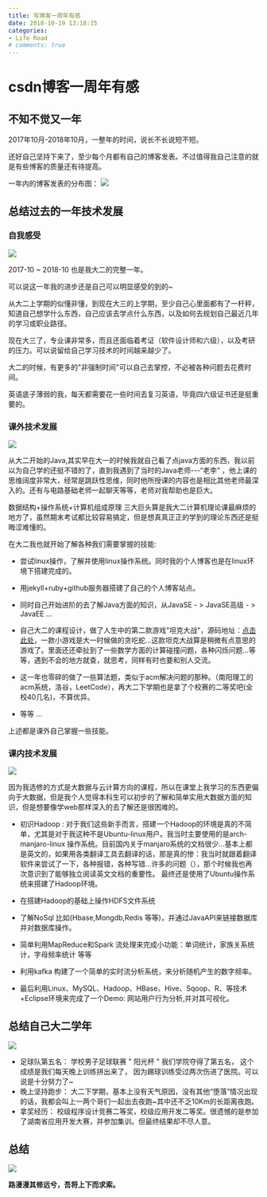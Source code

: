 ```yaml
---
title: 写博客一周年有感
date: 2018-10-19 13:18:15
categories:
- Life Road
# comments: true
---
```

# csdn博客一周年有感
## 不知不觉又一年
2017年10月-2018年10月，一整年的时间，说长不长说短不短。

还好自己坚持下来了，至少每个月都有自己的博客发表。不过值得我自己注意的就是有些博客的质量还有待提高。

一年内的博客发表的分布图：
![](https://blog-1258566513.cos.ap-chengdu.myqcloud.com/Blog-image/Blog-Year/Blog-year-1.png)

## 总结过去的一年技术发展
### 自我感受
![](https://blog-1258566513.cos.ap-chengdu.myqcloud.com/Blog-image/Blog-Year/Blog-Year3.jpg)


2017-10 ~ 2018-10 也是我大二的完整一年。

可以说这一年我的进步还是自己可以明显感受的到的~

从大二上学期的似懂非懂，到现在大三的上学期，至少自己心里面都有了一杆秤，知道自己想学什么东西，自己应该去学点什么东西，以及如何去规划自己最近几年的学习或职业路径。

现在大三了，专业课非常多，而且还面临着考证（软件设计师和六级），以及考研的压力。可以说留给自己学习技术的时间越来越少了。

大二的时候，有更多的"非强制时间"可以自己去掌控，不必被各种问题去花费时间。

英语底子薄弱的我，每天都需要花一些时间去复习英语，毕竟四六级证书还是挺重要的。



### 课外技术发展
![](https://blog-1258566513.cos.ap-chengdu.myqcloud.com/Blog-image/Blog-Year/Blog-Year4.jpeg)

从大二开始的Java,其实早在大一的时候我就自己看了点java方面的东西，我以前以为自己学的还挺不错的了，直到我遇到了当时的Java老师---“老李” ，他上课的思维阔度非常大，经常是跳跃性思维，同时他所授课的内容也是相比其他老师最深入的。还有与电路基础老师一起聊天等等，老师对我帮助也是巨大。

数据结构+操作系统+计算机组成原理 三大巨头算是我大二计算机理论课最麻烦的地方了，虽然期末考试都比较容易搞定，但是想真真正正的学到的理论东西还是挺晦涩难懂的。

在大二我也就开始了解各种我们需要掌握的技能:
+ 尝试linux操作，了解并使用linux操作系统。同时我的个人博客也是在linux环境下搭建完成的。

+ 用jekyll+ruby+github服务器搭建了自己的个人博客站点。

+ 同时自己开始进阶的去了解Java方面的知识，从JavaSE - > JavaSE高级 - > JavaEE ...

+ 自己大二的课程设计，做了人生中的第二款游戏"坦克大战"，源码地址：[点击此处](https://github.com/2391134843/Tank_War)，一款小游戏是大一时候做的贪吃蛇...这款坦克大战算是稍微有点意思的游戏了。里面还还牵扯到了一些数学方面的计算碰撞问题，各种闪烁问题...等等，遇到不会的地方就查，就思考，同样有时也要和别人交流。

+ 这一年也零碎的做了一些算法题，类似于acm解决问题的那种。（南阳理工的acm系统，洛谷，LeetCode），再大二下学期也是拿了个校赛的二等奖吧(全校40几名)，不算优异。

+ 等等 ...

上述都是课外自己掌握一些技能。
### 课内技术发展

![](https://blog-1258566513.cos.ap-chengdu.myqcloud.com/Blog-image/Blog-Year/Blog-Year5.jpeg)

因为我选修的方式是大数据与云计算方向的课程，所以在课堂上我学习的东西更偏向于大数据，但是我个人觉得本科生可以初步的了解和简单实用大数据方面的知识，但是想要像学web那样深入的去了解还是很困难的。

+ 初识Hadoop : 对于我们这些新手而言，搭建一个Hadoop的环境是真的不简单，尤其是对于我这种不是Ubuntu-linux用户。我当时主要使用的是arch-manjaro-linux 操作系统。目前国内关于manjaro系统的文档很少...基本上都是英文的，如果用各类翻译工具去翻译的话，那是真的惨：我当时就跟着翻译软件来尝试了一下，各种报错，各种写错...许多的问题（），那个时候我也再次意识到了能够独立阅读英文文档的重要性。
最终还是使用了Ubuntu操作系统来搭建了Hadoop环境。

+ 在搭建Hadoop的基础上操作HDFS文件系统

+ 了解NoSql 比如(Hbase,Mongdb,Redis 等等)，并通过JavaAPI来链接数据库并对数据库操作。

+ 简单利用MapReduce和Spark 流处理来完成小功能：单词统计，家族关系统计，字母频率统计 等等

+ 利用kafka 构建了一个简单的实时流分析系统，来分析随机产生的数字频率。

+ 最后利用Linux、MySQL、Hadoop、HBase、Hive、Sqoop、R、等技术+Eclipse环境来完成了一个Demo: 网站用户行为分析,并对其可视化。

## 总结自己大二学年
![](https://blog-1258566513.cos.ap-chengdu.myqcloud.com/Blog-image/Blog-Year/Blog-Year3.jpeg)

+ 足球队第五名：
学校男子足球联赛 " 阳光杯 " 我们学院夺得了第五名， 这个成绩是我们每天晚上训练拼出来了， 因为踢球训练受过两次伤进了医院。可以说是十分努力了~
+ 晚上坚持跑步：
大二下学期，基本上没有天气原因，没有其他“堕落”情况出现的话，我都会叫上一两个哥们一起出去夜跑~其中还不乏10Km的长距离夜跑。
+ 拿奖经历：
校级程序设计竞赛二等奖，校级应用开发二等奖。很遗憾的是参加了湖南省应用开发大赛，并参加集训。但最终结果却不尽人意。


## 总结
![](https://blog-1258566513.cos.ap-chengdu.myqcloud.com/Blog-image/Blog-Year/Blog-Year2.jpeg)



__路漫漫其修远兮，吾将上下而求索。__